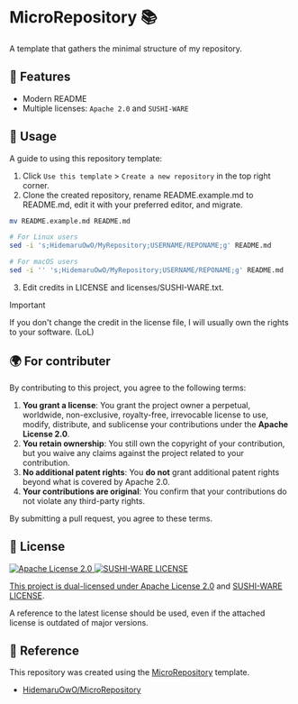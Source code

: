 # MicroRepository 📚

A template that gathers the minimal structure of my repository.

## 🚀 Features

- Modern README
- Multiple licenses: `Apache 2.0` and `SUSHI-WARE`

<!-- ## 🛠 Installation -->

<!-- ```bash -->
<!-- brew install micro-repository -->
<!-- ``` -->

<!-- ### 🏗 Build from Source -->

<!-- ```sh -->
<!-- git clone https://github.com/HidemaruOwO/MicroRepository.git -->
<!-- cd MicroRepository -->

<!-- make -j8 -->

<!-- install -Dm0755 -t "/usr/local/bin/" "dist/builded-binary" -->
<!-- ``` -->

<!-- - Arch Linux -->

<!-- ```sh -->
<!-- git clone https://github.com/HidemaruOwO/MicroRepository.git -->
<!-- cd MicroRepository -->

<!-- makepkg -si -->
<!-- ``` -->

## 🎯 Usage

A guide to using this repository template:

1. Click `Use this template` > `Create a new repository` in the top right corner.
2. Clone the created repository, rename README.example.md to README.md, edit it with your preferred editor, and migrate.

```bash
mv README.example.md README.md

# For Linux users
sed -i 's;HidemaruOwO/MyRepository;USERNAME/REPONAME;g' README.md

# For macOS users
sed -i '' 's;HidemaruOwO/MyRepository;USERNAME/REPONAME;g' README.md
```

3. Edit credits in LICENSE and licenses/SUSHI-WARE.txt.

> [!IMPORTANT]
> If you don't change the credit in the license file, I will usually own the rights to your software. (LoL)

## 🌍 For contributer

By contributing to this project, you agree to the following terms:

1. **You grant a license**: You grant the project owner a perpetual, worldwide, non-exclusive, royalty-free, irrevocable license to use, modify, distribute, and sublicense your contributions under the **Apache License 2.0**.
2. **You retain ownership**: You still own the copyright of your contribution, but you waive any claims against the project related to your contribution.
3. **No additional patent rights**: You **do not** grant additional patent rights beyond what is covered by Apache 2.0.
4. **Your contributions are original**: You confirm that your contributions do not violate any third-party rights.

By submitting a pull request, you agree to these terms.

## 📜 License

<div align="left" style="flex: inline" >
<a href="https://www.apache.org/licenses/LICENSE-2.0" >
<img src="https://img.shields.io/badge/License-Apache%20License%202.0-blue.svg" alt="Apache License 2.0"
</a>
<a href="https://github.com/MakeNowJust/sushi-ware" >
<img src="https://img.shields.io/badge/License-SUSHI--WARE%20%F0%9F%8D%A3-blue.svg" alt="SUSHI-WARE LICENSE"
</a>
</div>

This project is dual-licensed under [Apache License 2.0](https://www.apache.org/licenses/LICENSE-2.0) and [SUSHI-WARE LICENSE](https://github.com/MakeNowJust/sushi-ware).

A reference to the latest license should be used, even if the attached license is outdated of major versions.

## 🤝 Reference

This repository was created using the [MicroRepository](https://github.com/HidemaruOwO/MicroRepository) template.

- [HidemaruOwO/MicroRepository](https://github.com/HidemaruOwO/MicroRepository)
